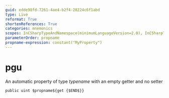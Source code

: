```yaml
---
guid: edde98fd-7261-4ae4-b2f4-28224c6f1abd
type: Live
reformat: True
shortenReferences: True
categories: mnemonics
scopes: InCSharpTypeAndNamespace(minimumLanguageVersion=2.0), InCSharpTypeMember(minimumLanguageVersion=2.0)
parameterOrder: propname
propname-expression: constant("MyProperty")
---
```


# pgu

An automatic property of type $typename$ with an empty getter and no setter

```
public uint $propname${get {$END$}}
```
